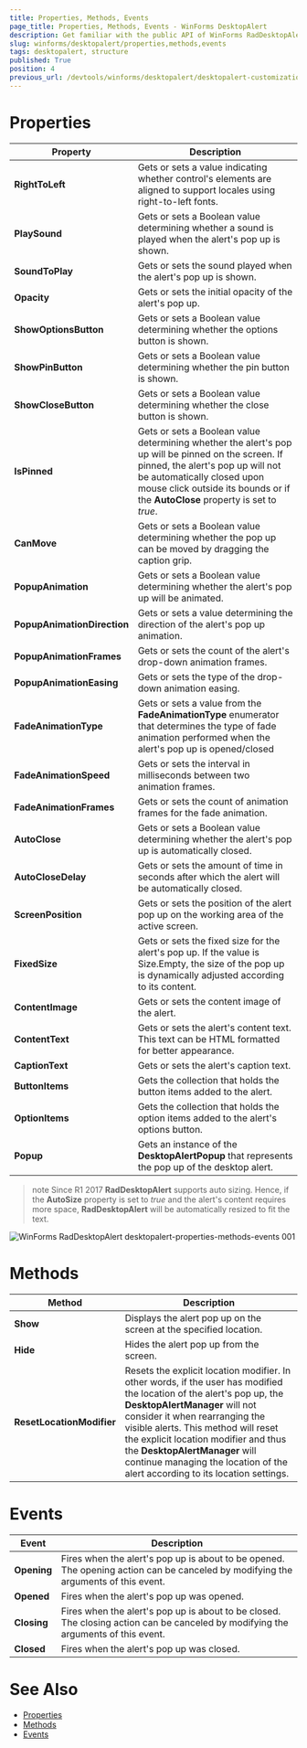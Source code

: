 ```yaml
---
title: Properties, Methods, Events
page_title: Properties, Methods, Events - WinForms DesktopAlert
description: Get familiar with the public API of WinForms RadDesktopAlert. 
slug: winforms/desktopalert/properties,methods,events
tags: desktopalert, structure
published: True
position: 4
previous_url: /devtools/winforms/desktopalert/desktopalert-customizations
---
```


# Properties

|Property|Description|
|----|----|
|__RightToLeft__|Gets or sets a value indicating whether control's elements are aligned to support locales using right-to-left fonts.|
|__PlaySound__|Gets or sets a Boolean value determining whether a sound is played when the alert's pop up is shown.|
|__SoundToPlay__|Gets or sets the sound played when the alert's pop up is shown.|
|__Opacity__|Gets or sets the initial opacity of the alert's pop up.|
|__ShowOptionsButton__|Gets or sets a Boolean value determining whether the options button is shown.|
|__ShowPinButton__|Gets or sets a Boolean value determining whether the pin button is shown.|
|__ShowCloseButton__|Gets or sets a Boolean value determining whether the close button is shown.|
|__IsPinned__|Gets or sets a Boolean value determining whether the alert's pop up will be pinned on the screen. If pinned, the alert's pop up will not be automatically closed upon mouse click outside its bounds or if the __AutoClose__ property is set to *true*.|
|__CanMove__|Gets or sets a Boolean value determining whether the pop up can be moved by dragging the caption grip.|
|__PopupAnimation__|Gets or sets a Boolean value determining whether the alert's pop up will be animated.|
|__PopupAnimationDirection__|Gets or sets a value determining the direction of the alert's pop up animation.|
|__PopupAnimationFrames__|Gets or sets the count of the alert's drop-down animation frames.|
|__PopupAnimationEasing__|Gets or sets the type of the drop-down animation easing.|
|__FadeAnimationType__|Gets or sets a value from the __FadeAnimationType__ enumerator that determines the type of fade animation performed when the alert's pop up is opened/closed|
|__FadeAnimationSpeed__|Gets or sets the interval in milliseconds between two animation frames.|
|__FadeAnimationFrames__|Gets or sets the count of animation frames for the fade animation.|
|__AutoClose__|Gets or sets a Boolean value determining whether the alert's pop up is automatically closed.|
|__AutoCloseDelay__|Gets or sets the amount of time in seconds after which the alert will be automatically closed.|
|__ScreenPosition__|Gets or sets the position of the alert pop up on the working area of the active screen.|
|__FixedSize__|Gets or sets the fixed size for the alert's pop up. If the value is Size.Empty, the size of the pop up is dynamically adjusted according to its content.|
|__ContentImage__|Gets or sets the content image of the alert.|
|__ContentText__|Gets or sets the alert's content text. This text can be HTML formatted for better appearance.|
|__CaptionText__|Gets or sets the alert's caption text.|
|__ButtonItems__|Gets the collection that holds the button items added to the alert.|
|__OptionItems__|Gets the collection that holds the option items added to the alert's options button.|
|__Popup__|Gets an instance of the __DesktopAlertPopup__ that represents the pop up of the desktop alert.|

>note Since R1 2017 **RadDesktopAlert** supports auto sizing. Hence, if the **AutoSize** property is set to *true* and the alert's content requires more space, **RadDesktopAlert** will be automatically resized to fit the text.

![WinForms RadDesktopAlert desktopalert-properties-methods-events 001](images/desktopalert-properties-methods-events001.png)
 

# Methods

|Method|Description|
|----|----|
|__Show__|Displays the alert pop up on the screen at the specified location.|
|__Hide__|Hides the alert pop up from the screen.|
|__ResetLocationModifier__|Resets the explicit location modifier. In other words, if the user has modified the location of the alert's pop up, the __DesktopAlertManager__ will not consider it when rearranging the visible alerts. This method will reset the explicit location modifier and thus the __DesktopAlertManager__ will continue managing the location of the alert according to its location settings.|

# Events

|Event|Description|
|----|----|
|__Opening__|Fires when the alert's pop up is about to be opened. The opening action can be canceled by modifying the arguments of this event.|
|__Opened__|Fires when the alert's pop up was opened.|
|__Closing__|Fires when the alert's pop up is about to be closed. The closing action can be canceled by modifying the arguments of this event.|
|__Closed__|Fires when the alert's pop up was closed.|


# See Also 
* [Properties](https://docs.telerik.com/devtools/winforms/api/telerik.wincontrols.ui.raddesktopalert.html#properties)
* [Methods](https://docs.telerik.com/devtools/winforms/api/telerik.wincontrols.ui.raddesktopalert.html#methods)
* [Events](https://docs.telerik.com/devtools/winforms/api/telerik.wincontrols.ui.raddesktopalert.html#events)

